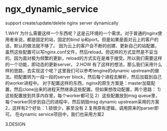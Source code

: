 # ngx_dynamic_service
support create/update/delete nginx server dynamically

1.WHY
为什么需要这样一个东西呢？这是云环境的一个需求。对于普通的nginx使用者来说，都是固定的站，固定的bind ip和port。但是如果是面对云上的客户的话，默认的做法就不够了。
因为云上的客户会不断的创建、更新自己的站配置，虽然这些配置可以写nginx.conf文件，然后reload。但这样的方式显然是不妥当的。因为面对极为频繁的更新，reload的方式实在是难于接受。所以我们需要这样的一个功能，即动态的更新server。
2.HOW
有了这样的想法，那么我们采用什么样的思路，去实现这个呢？这里我们可以参考tengine的dynamic upstream的做法。把配置转为一段一段的server block，然后每个进程去解析，然后加载到自己的worker进程中。
对于配置这样的东西，nginx的原生方案是：master加载配置，然后clone出来的进程天然继承这些配置。但如果想改动配置，两个思路：
1）这些配置放到共享内存里，每个worker都可见
2）这些配置放到msg queue里，每个worker同步到自己的进程中，然后销毁msg
dynamic upstream采用的方案2，这样有2个好处：1.锁很少，甚至没有 2.复用原有逻辑，调用原来的parser即可。
在dynamic service项目中，我们也采用方案2

3.DESIGN

